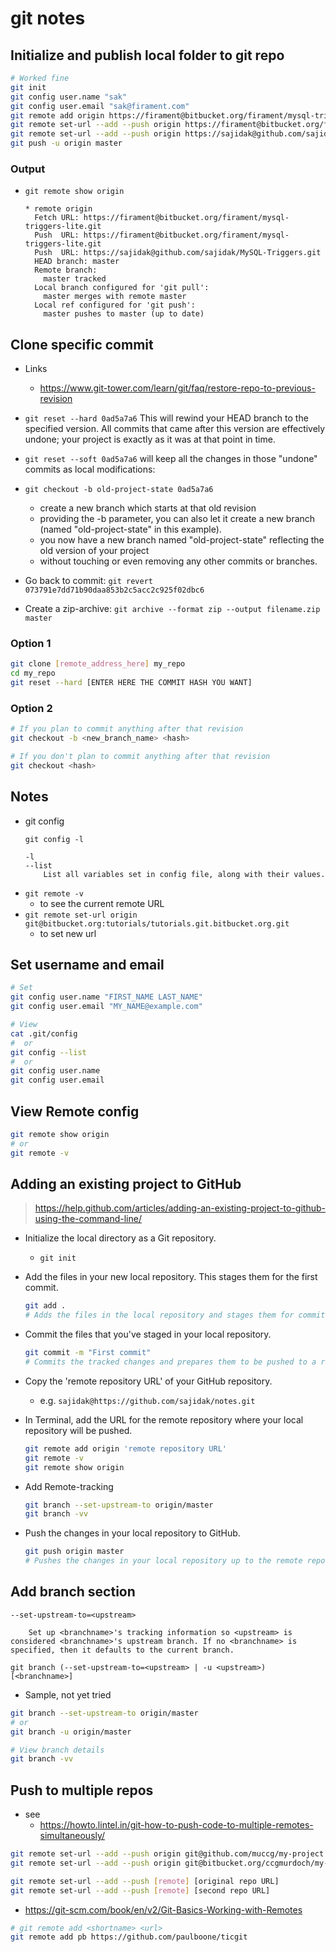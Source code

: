 # git notes

## Initialize and publish local folder to git repo
```sh
# Worked fine
git init
git config user.name "sak"
git config user.email "sak@firament.com"
git remote add origin https://firament@bitbucket.org/firament/mysql-triggers-lite.git
git remote set-url --add --push origin https://firament@bitbucket.org/firament/mysql-triggers-lite.git
git remote set-url --add --push origin https://sajidak@github.com/sajidak/MySQL-Triggers.git
git push -u origin master
```

### Output
- `git remote show origin`
	```
	* remote origin
	  Fetch URL: https://firament@bitbucket.org/firament/mysql-triggers-lite.git
	  Push  URL: https://firament@bitbucket.org/firament/mysql-triggers-lite.git
	  Push  URL: https://sajidak@github.com/sajidak/MySQL-Triggers.git
	  HEAD branch: master
	  Remote branch:
		master tracked
	  Local branch configured for 'git pull':
		master merges with remote master
	  Local ref configured for 'git push':
		master pushes to master (up to date)
	```

## Clone specific commit
- Links
  - https://www.git-tower.com/learn/git/faq/restore-repo-to-previous-revision

- `git reset --hard 0ad5a7a6` This will rewind your HEAD branch to the specified version. All commits that came after this version are effectively undone; your project is exactly as it was at that point in time.
- `git reset --soft 0ad5a7a6` will keep all the changes in those "undone" commits as local modifications:
- `git checkout -b old-project-state 0ad5a7a6`
  - create a new branch which starts at that old revision
  - providing the -b parameter, you can also let it create a new branch (named "old-project-state" in this example).
  - you now have a new branch named "old-project-state" reflecting the old version of your project 
  - without touching or even removing any other commits or branches.
- Go back to commit: `git revert 073791e7dd71b90daa853b2c5acc2c925f02dbc6`
- Create a zip-archive: `git archive --format zip --output filename.zip master`

### Option 1
```sh
git clone [remote_address_here] my_repo
cd my_repo
git reset --hard [ENTER HERE THE COMMIT HASH YOU WANT]
```

### Option 2
```sh
# If you plan to commit anything after that revision
git checkout -b <new_branch_name> <hash>

# If you don't plan to commit anything after that revision
git checkout <hash>
```

## Notes
- git config
	```
	git config -l

	-l
	--list
	    List all variables set in config file, along with their values.
	```
- `git remote -v`
	- to see the current remote URL
- `git remote set-url origin git@bitbucket.org:tutorials/tutorials.git.bitbucket.org.git`
	- to set new url

## Set username and email
```sh
# Set
git config user.name "FIRST_NAME LAST_NAME"
git config user.email "MY_NAME@example.com"

# View
cat .git/config
#  or
git config --list
#  or
git config user.name
git config user.email
```

## View Remote config
```sh
git remote show origin
# or
git remote -v
```

## Adding an existing project to GitHub
> https://help.github.com/articles/adding-an-existing-project-to-github-using-the-command-line/


- Initialize the local directory as a Git repository.
	- `git init`

- Add the files in your new local repository. This stages them for the first commit.
	```sh
	git add .
	# Adds the files in the local repository and stages them for commit. To unstage a file, use 'git reset HEAD YOUR-FILE'.
	```

- Commit the files that you've staged in your local repository.
	```sh
	git commit -m "First commit"
	# Commits the tracked changes and prepares them to be pushed to a remote repository. To remove this commit and modify the file, use 'git reset --soft HEAD~1' and commit and add the file again.
	```

- Copy the 'remote repository URL' of your GitHub repository.
	- e.g. `sajidak@https://github.com/sajidak/notes.git`

- In Terminal, add the URL for the remote repository where your local repository will be pushed.
	```sh
	git remote add origin 'remote repository URL'
	git remote -v
	git remote show origin
	```

- Add Remote-tracking
	```sh
	git branch --set-upstream-to origin/master
	git branch -vv
	```

- Push the changes in your local repository to GitHub.
	```sh
	git push origin master
	# Pushes the changes in your local repository up to the remote repository you specified as the origin
	```


## Add branch section
```
--set-upstream-to=<upstream>

    Set up <branchname>'s tracking information so <upstream> is considered <branchname>'s upstream branch. If no <branchname> is specified, then it defaults to the current branch.

git branch (--set-upstream-to=<upstream> | -u <upstream>) [<branchname>]

```
- Sample, not yet tried
```sh
git branch --set-upstream-to origin/master
# or
git branch -u origin/master

# View branch details
git branch -vv


```

## Push to multiple repos
- see
	- https://howto.lintel.in/git-how-to-push-code-to-multiple-remotes-simultaneously/
```sh
git remote set-url --add --push origin git@github.com/muccg/my-project.git
git remote set-url --add --push origin git@bitbucket.org/ccgmurdoch/my-project.git

git remote set-url --add --push [remote] [original repo URL]
git remote set-url --add --push [remote] [second repo URL]
```
- https://git-scm.com/book/en/v2/Git-Basics-Working-with-Remotes
```sh
# git remote add <shortname> <url>
git remote add pb https://github.com/paulboone/ticgit
```
